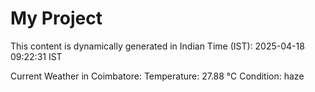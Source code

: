 # My Project

This content is dynamically generated in Indian Time (IST): 2025-04-18 09:22:31 IST


Current Weather in Coimbatore:
Temperature: 27.88 °C
Condition: haze
